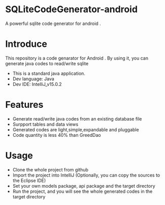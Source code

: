 # SQLiteCodeGenerator-android
A powerful sqlite code generator for android .

# Introduce
This repository is a code genarator for Android . By using it, you can generate java codes to read/write sqlite
 * This is a standard java application.
 * Dev language: Java
 * Dev IDE: IntelliJ_v15.0.2

# Features
* Generate read/write java codes from an existing database file
* Surpport tables and data views
* Generated codes are light,simple,expandable and pluggable
* Code quantity is less 40% than GreedDao

# Usage
* Clone the whole project from github
* Import the project into IntelliJ (Optionally, you can copy the sources to the Eclipse IDE)
* Set your own models package, api package and the target directory
* Run the project, and you will see the whole generated codes in the target directory
